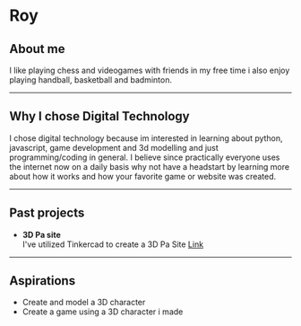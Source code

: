 # Roy
## About me
I like playing chess and videogames with friends in my free time i also enjoy playing handball, basketball and badminton. 

---

## Why I chose Digital Technology
I chose digital technology because im interested in learning about python, javascript, game development and 3d modelling and just programming/coding in general. I believe since practically everyone uses the internet now on a daily basis why not have a headstart by learning more about how it works and how your favorite game or website was created.

---

## Past projects
- **3D Pa site** <br> I've utilized Tinkercad to create a 3D Pa Site [Link](https://www.tinkercad.com/things/95ExxhYVK1B-pa/edit?returnTo=%2Fdashboard)

---

## Aspirations
- Create and model a 3D character
- Create a game using a 3D character i made
